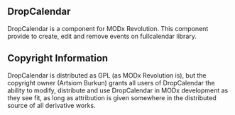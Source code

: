 ## DropCalendar

DropCalendar is a component for MODx Revolution. 
This component provide to create, edit and remove events on fullcalendar library.


## Copyright Information

DropCalendar is distributed as GPL (as MODx Revolution is), but the copyright owner
(Artsiom Burkun) grants all users of DropCalendar the ability to modify, distribute
and use DropCalendar in MODx development as they see fit, as long as attribution
is given somewhere in the distributed source of all derivative works.